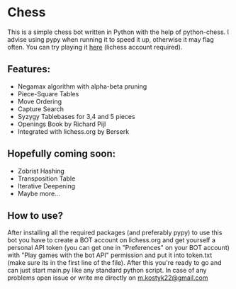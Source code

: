# Chess
 This is a simple chess bot written in Python with the help of python-chess. 
 I advise using pypy when running it to speed it up, otherwise it may flag often.
 You can try playing it [here](https://lichess.org/@/robocik) (lichess account required).

## Features:
 - Negamax algorithm with alpha-beta pruning
 - Piece-Square Tables
 - Move Ordering
 - Capture Search
 - Syzygy Tablebases for 3,4 and 5 pieces
 - Openings Book by Richard Pijl
 - Integrated with lichess.org by Berserk

## Hopefully coming soon:
 - Zobrist Hashing
 - Transposition Table
 - Iterative Deepening
 - Maybe more...

## How to use?
After installing all the required packages (and preferably pypy) to use this bot you have
to create a BOT account on lichess.org and get yourself a personal API token
(you can get one in "Preferences" on your BOT account) with "Play games with the bot API" permission
and put it into token.txt (make sure its in the first line of the file). After this you're ready to go
and can just start main.py like any standard python script.
In case of any problems open issue or write me directly on m.kostyk22@gmail.com

